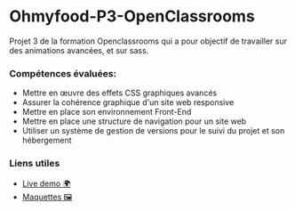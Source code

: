 # Ohmyfood-P3-OpenClassrooms
Projet 3 de la formation Openclassrooms qui a pour objectif de travailler sur des animations avancées, et sur sass.

### Compétences évaluées: 
- Mettre en œuvre des effets CSS graphiques avancés
- Assurer la cohérence graphique d'un site web responsive
- Mettre en place son environnement Front-End 
- Mettre en place une structure de navigation pour un site web 
- Utiliser un système de gestion de versions pour le suivi du projet et son hébergement

### Liens utiles
- [Live demo 🌍](https://jyjystudio.github.io/Ohmyfood-P3-OpenClassrooms) 
- [Maquettes 🖼️](https://github.com/JyjyStudio/Ohmyfood-P3-OpenClassrooms/tree/main/images/maquettes)
